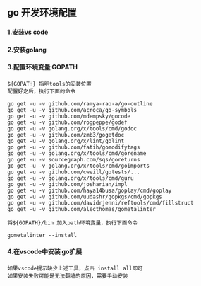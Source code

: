 ## go 开发环境配置

#### 1.安装vs code

#### 2.安装golang

#### 3.配置环境变量 GOPATH

    ${GOPATH} 指明tools的安装位置
    配置好之后，执行下面的命令

    go get -u -v github.com/ramya-rao-a/go-outline
    go get -u -v github.com/acroca/go-symbols
    go get -u -v github.com/mdempsky/gocode
    go get -u -v github.com/rogpeppe/godef
    go get -u -v golang.org/x/tools/cmd/godoc
    go get -u -v github.com/zmb3/gogetdoc
    go get -u -v golang.org/x/lint/golint
    go get -u -v github.com/fatih/gomodifytags
    go get -u -v golang.org/x/tools/cmd/gorename
    go get -u -v sourcegraph.com/sqs/goreturns
    go get -u -v golang.org/x/tools/cmd/goimports
    go get -u -v github.com/cweill/gotests/...
    go get -u -v golang.org/x/tools/cmd/guru
    go get -u -v github.com/josharian/impl
    go get -u -v github.com/haya14busa/goplay/cmd/goplay
    go get -u -v github.com/uudashr/gopkgs/cmd/gopkgs
    go get -u -v github.com/davidrjenni/reftools/cmd/fillstruct
    go get -u -v github.com/alecthomas/gometalinter

    将${GOPATH}/bin 加入path环境变量，执行下面命令

    gometalinter --install



#### 4.在vscode中安装 go扩展

    如果vscode提示缺少上述工具，点击 install all即可
    如果安装失败可能是无法翻墙的原因，需要手动安装

